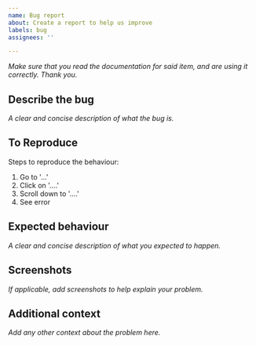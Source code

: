 ```yaml
---
name: Bug report
about: Create a report to help us improve
labels: bug
assignees: ''

---
```


*Make sure that you read the documentation for said item, and are using it correctly. Thank you.*

## Describe the bug
*A clear and concise description of what the bug is.*

## To Reproduce
Steps to reproduce the behaviour:
1. Go to '...'
2. Click on '....'
3. Scroll down to '....'
4. See error

## Expected behaviour
*A clear and concise description of what you expected to happen.*

## Screenshots
*If applicable, add screenshots to help explain your problem.*

## Additional context
*Add any other context about the problem here.*
